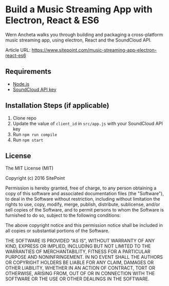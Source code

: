 # Build a Music Streaming App with Electron, React & ES6

Wern Ancheta walks you through building and packaging a cross-platform music streaming app, using electron, React and the SoundCloud API.

Article URL: https://www.sitepoint.com/music-streaming-app-electron-react-es6

## Requirements

* [Node.js](http://nodejs.org/)
* [SoundCloud API key](http://soundcloud.com/you/apps/new)

## Installation Steps (if applicable)

1. Clone repo
2. Update the value of `client_id` in `src/app.js` with your SoundCloud API key
3. Run `npm run compile`
4. Run `npm start`

## License

The MIT License (MIT)

Copyright (c) 2016 SitePoint

Permission is hereby granted, free of charge, to any person obtaining a copy of this software and associated documentation files (the "Software"), to deal in the Software without restriction, including without limitation the rights to use, copy, modify, merge, publish, distribute, sublicense, and/or sell copies of the Software, and to permit persons to whom the Software is furnished to do so, subject to the following conditions:

The above copyright notice and this permission notice shall be included in all copies or substantial portions of the Software.

THE SOFTWARE IS PROVIDED "AS IS", WITHOUT WARRANTY OF ANY KIND, EXPRESS OR IMPLIED, INCLUDING BUT NOT LIMITED TO THE WARRANTIES OF MERCHANTABILITY, FITNESS FOR A PARTICULAR PURPOSE AND NONINFRINGEMENT. IN NO EVENT SHALL THE AUTHORS OR COPYRIGHT HOLDERS BE LIABLE FOR ANY CLAIM, DAMAGES OR OTHER LIABILITY, WHETHER IN AN ACTION OF CONTRACT, TORT OR OTHERWISE, ARISING FROM, OUT OF OR IN CONNECTION WITH THE SOFTWARE OR THE USE OR OTHER DEALINGS IN THE SOFTWARE.

